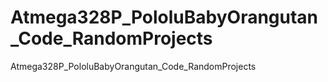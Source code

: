 # Atmega328P_PololuBabyOrangutan_Code_RandomProjects
Atmega328P_PololuBabyOrangutan_Code_RandomProjects
